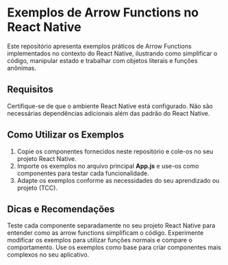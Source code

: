 # Exemplos de Arrow Functions no React Native
Este repositório apresenta exemplos práticos de Arrow Functions implementados no contexto do React Native, ilustrando como simplificar o código, manipular estado e trabalhar com objetos literais e funções anônimas.

## Requisitos
Certifique-se de que o ambiente React Native está configurado. Não são necessárias dependências adicionais além das padrão do React Native.

## Como Utilizar os Exemplos
1. Copie os componentes fornecidos neste repositório e cole-os no seu projeto React Native.
2. Importe os exemplos no arquivo principal **App.js** e use-os como componentes para testar cada funcionalidade.
3. Adapte os exemplos conforme as necessidades do seu aprendizado ou projeto (TCC).



## Dicas e Recomendações
Teste cada componente separadamente no seu projeto React Native para entender como as arrow functions simplificam o código.
Experimente modificar os exemplos para utilizar funções normais e compare o comportamento.
Use os exemplos como base para criar componentes mais complexos no seu aplicativo.

